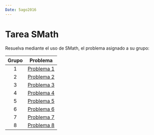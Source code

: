 ```yaml
---
Date: 5ago2016
---
```


# Tarea SMath

Resuelva mediante el uso de SMath, el problema asignado a su grupo:

| Grupo | Problema |
|:----:|:------:|
|1| [Problema 1](https://goo.gl/photos/1FdY2MGfJLPHiggc9)|
|2| [Problema 2](https://goo.gl/photos/6omvDSFm9SD482cR9)|
|3| [Problema 3](https://goo.gl/photos/WwAxceFf9PAov9hS9)|
|4| [Problema 4](https://goo.gl/photos/Vt2REhYsyXUNSExeA)|
|5| [Problema 5](https://goo.gl/photos/C3oBUY7G7hzQd8n17)|
|6| [Problema 6](https://goo.gl/photos/fUqrn46SJPF4EgX99)|
|7| [Problema 7](https://goo.gl/photos/pduGvWqKiiUHwc5W6)|
|8| [Problema 8](https://goo.gl/photos/4efuseZjWg5SC7Ta6)|
